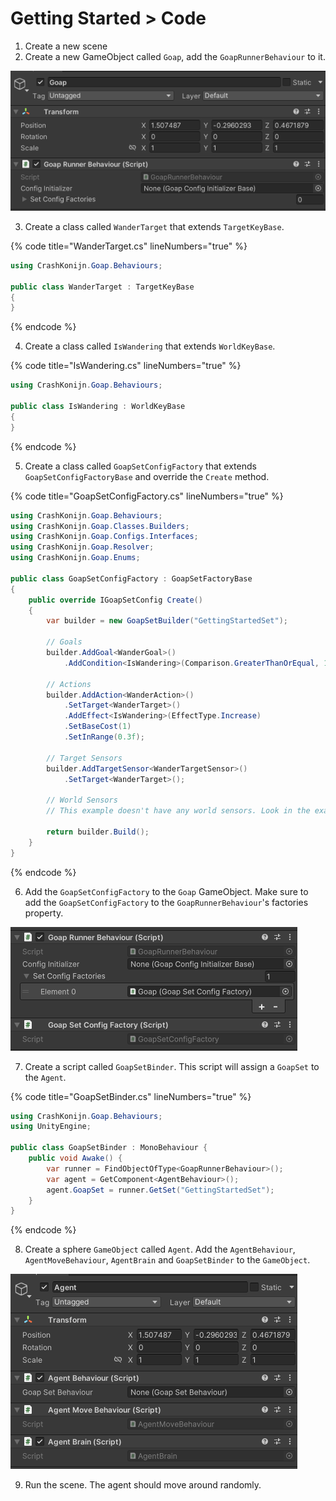 ﻿# Getting Started > Code

1. Create a new scene
2. Create a new GameObject called `Goap`, add the `GoapRunnerBehaviour` to it.

![Goap Runner Behaviour](../images/getting_started_goap_runner.png)

3. Create a class called `WanderTarget` that extends `TargetKeyBase`.

{% code title="WanderTarget.cs" lineNumbers="true" %}
```csharp
using CrashKonijn.Goap.Behaviours;

public class WanderTarget : TargetKeyBase
{
}
```
{% endcode %}

4. Create a class called `IsWandering` that extends `WorldKeyBase`.

{% code title="IsWandering.cs" lineNumbers="true" %}
```csharp
using CrashKonijn.Goap.Behaviours;

public class IsWandering : WorldKeyBase
{
}
```
{% endcode %}

5. Create a class called `GoapSetConfigFactory` that extends `GoapSetConfigFactoryBase` and override the `Create` method.

{% code title="GoapSetConfigFactory.cs" lineNumbers="true" %}
```csharp
using CrashKonijn.Goap.Behaviours;
using CrashKonijn.Goap.Classes.Builders;
using CrashKonijn.Goap.Configs.Interfaces;
using CrashKonijn.Goap.Resolver;
using CrashKonijn.Goap.Enums;

public class GoapSetConfigFactory : GoapSetFactoryBase
{
    public override IGoapSetConfig Create()
    {
        var builder = new GoapSetBuilder("GettingStartedSet");
        
        // Goals
        builder.AddGoal<WanderGoal>()
            .AddCondition<IsWandering>(Comparison.GreaterThanOrEqual, 1);

        // Actions
        builder.AddAction<WanderAction>()
            .SetTarget<WanderTarget>()
            .AddEffect<IsWandering>(EffectType.Increase)
            .SetBaseCost(1)
            .SetInRange(0.3f);

        // Target Sensors
        builder.AddTargetSensor<WanderTargetSensor>()
            .SetTarget<WanderTarget>();

        // World Sensors
        // This example doesn't have any world sensors. Look in the examples for more information on how to use them.

        return builder.Build();
    }
}
```
{% endcode %}

6. Add the `GoapSetConfigFactory` to the `Goap` GameObject. Make sure to add the `GoapSetConfigFactory` to the `GoapRunnerBehaviour`'s factories property.

![Goap Runner](../images/getting_started_goap_runner_01.png)

7. Create a script called `GoapSetBinder`. This script will assign a `GoapSet` to the `Agent`.

{% code title="GoapSetBinder.cs" lineNumbers="true" %}
```csharp
using CrashKonijn.Goap.Behaviours;
using UnityEngine;

public class GoapSetBinder : MonoBehaviour {
    public void Awake() {
        var runner = FindObjectOfType<GoapRunnerBehaviour>();
        var agent = GetComponent<AgentBehaviour>();
        agent.GoapSet = runner.GetSet("GettingStartedSet");
    }
}
```
{% endcode %}

8. Create a sphere `GameObject` called `Agent`. Add the `AgentBehaviour`, `AgentMoveBehaviour`, `AgentBrain` and `GoapSetBinder` to the `GameObject`.

![Agent](../images/getting_started_agent.png)

9. Run the scene. The agent should move around randomly.